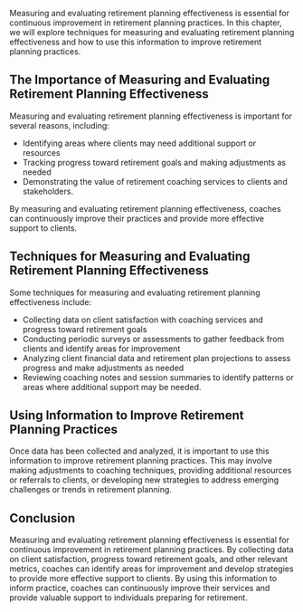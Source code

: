 
Measuring and evaluating retirement planning effectiveness is essential for continuous improvement in retirement planning practices. In this chapter, we will explore techniques for measuring and evaluating retirement planning effectiveness and how to use this information to improve retirement planning practices.

The Importance of Measuring and Evaluating Retirement Planning Effectiveness
----------------------------------------------------------------------------

Measuring and evaluating retirement planning effectiveness is important for several reasons, including:

* Identifying areas where clients may need additional support or resources
* Tracking progress toward retirement goals and making adjustments as needed
* Demonstrating the value of retirement coaching services to clients and stakeholders.

By measuring and evaluating retirement planning effectiveness, coaches can continuously improve their practices and provide more effective support to clients.

Techniques for Measuring and Evaluating Retirement Planning Effectiveness
-------------------------------------------------------------------------

Some techniques for measuring and evaluating retirement planning effectiveness include:

* Collecting data on client satisfaction with coaching services and progress toward retirement goals
* Conducting periodic surveys or assessments to gather feedback from clients and identify areas for improvement
* Analyzing client financial data and retirement plan projections to assess progress and make adjustments as needed
* Reviewing coaching notes and session summaries to identify patterns or areas where additional support may be needed.

Using Information to Improve Retirement Planning Practices
----------------------------------------------------------

Once data has been collected and analyzed, it is important to use this information to improve retirement planning practices. This may involve making adjustments to coaching techniques, providing additional resources or referrals to clients, or developing new strategies to address emerging challenges or trends in retirement planning.

Conclusion
----------

Measuring and evaluating retirement planning effectiveness is essential for continuous improvement in retirement planning practices. By collecting data on client satisfaction, progress toward retirement goals, and other relevant metrics, coaches can identify areas for improvement and develop strategies to provide more effective support to clients. By using this information to inform practice, coaches can continuously improve their services and provide valuable support to individuals preparing for retirement.
